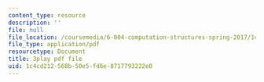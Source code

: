 ```yaml
---
content_type: resource
description: ''
file: null
file_location: /coursemedia/6-004-computation-structures-spring-2017/1c4cd212568b50e5fd6e8717793222e0_p2j16ebu14U.pdf
file_type: application/pdf
resourcetype: Document
title: 3play pdf file
uid: 1c4cd212-568b-50e5-fd6e-8717793222e0
---
```


